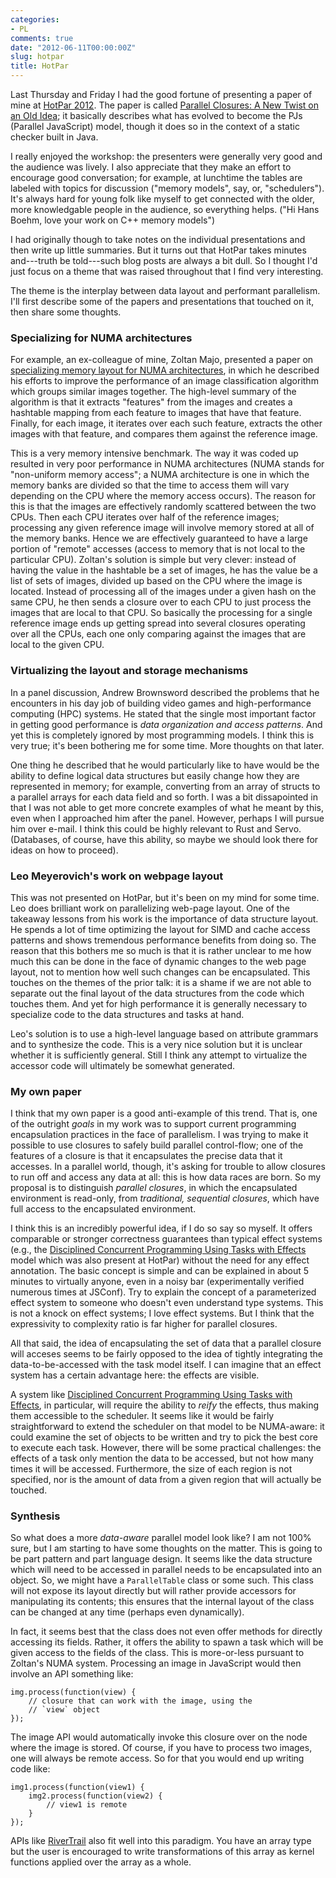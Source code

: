 ```yaml
---
categories:
- PL
comments: true
date: "2012-06-11T00:00:00Z"
slug: hotpar
title: HotPar
---
```


Last Thursday and Friday I had the good fortune of presenting a paper
of mine at [HotPar 2012][hp].  The paper is called
[Parallel Closures: A New Twist on an Old Idea][epc]; it basically
describes what has evolved to become the PJs (Parallel JavaScript)
model, though it does so in the context of a static checker built in
Java.

[hp]: https://www.usenix.org/conference/hotpar12
[epc]: https://www.usenix.org/conference/hotpar12/parallel-closures-new-twist-old-idea

I really enjoyed the workshop: the presenters were generally very good
and the audience was lively.  I also appreciate that they make an
effort to encourage good conversation; for example, at lunchtime the
tables are labeled with topics for discussion ("memory models", say,
or, "schedulers"). It's always hard for young folk like myself to get
connected with the older, more knowledgable people in the audience, so
everything helps.  ("Hi Hans Boehm, love your work on C++ memory
models")

I had originally though to take notes on the individual presentations
and then write up little summaries.  But it turns out that HotPar
takes minutes and---truth be told---such blog posts are always a bit
dull.  So I thought I'd just focus on a theme that was raised
throughout that I find very interesting.

The theme is the interplay between data layout and performant
parallelism.  I'll first describe some of the papers and presentations
that touched on it, then share some thoughts.

### Specializing for NUMA architectures

For example, an ex-colleague of mine, Zoltan Majo, presented a paper
on [specializing memory layout for NUMA architectures][zm], in which
he described his efforts to improve the performance of an image
classification algorithm which groups similar images together.  The
high-level summary of the algorithm is that it extracts "features"
from the images and creates a hashtable mapping from each feature to
images that have that feature.  Finally, for each image, it iterates
over each such feature, extracts the other images with that feature,
and compares them against the reference image.

[zm]: https://www.usenix.org/conference/hotpar12/template-library-integrate-thread-scheduling-and-locality-management-numa

This is a very memory intensive benchmark.  The way it was coded up
resulted in very poor performance in NUMA architectures (NUMA stands
for "non-uniform memory access"; a NUMA architecture is one in which
the memory banks are divided so that the time to access them will vary
depending on the CPU where the memory access occurs).  The reason for
this is that the images are effectively randomly scattered between the
two CPUs.  Then each CPU iterates over half of the reference images;
processing any given reference image will involve memory stored at all
of the memory banks.  Hence we are effectively guaranteed to have a
large portion of "remote" accesses (access to memory that is not local
to the particular CPU).  Zoltan's solution is simple but very clever:
instead of having the value in the hashtable be a set of images, he
has the value be a list of sets of images, divided up based on the CPU
where the image is located.  Instead of processing all of the images
under a given hash on the same CPU, he then sends a closure over to
each CPU to just process the images that are local to that CPU.  So
basically the processing for a single reference image ends up getting
spread into several closures operating over all the CPUs, each one
only comparing against the images that are local to the given CPU.

### Virtualizing the layout and storage mechanisms

In a panel discussion, Andrew Brownsword described the problems that
he encounters in his day job of building video games and
high-performance computing (HPC) systems.  He stated that the single
most important factor in getting good performance is *data
organization and access patterns*.  And yet this is completely ignored
by most programming models.  I think this is very true; it's been
bothering me for some time.  More thoughts on that later.

One thing he described that he would particularly like to have would
be the ability to define logical data structures but easily change how
they are represented in memory; for example, converting from an array
of structs to a parallel arrays for each data field and so forth.  I
was a bit dissapointed in that I was not able to get more concrete
examples of what he meant by this, even when I approached him after
the panel.  However, perhaps I will pursue him over e-mail.  I think
this could be highly relevant to Rust and Servo. (Databases, of
course, have this ability, so maybe we should look there for ideas on
how to proceed).

### Leo Meyerovich's work on webpage layout

This was not presented on HotPar, but it's been on my mind for some
time.  Leo does brilliant work on parallelizing web-page layout.  One
of the takeaway lessons from his work is the importance of data
structure layout.  He spends a lot of time optimizing the layout for
SIMD and cache access patterns and shows tremendous performance
benefits from doing so.  The reason that this bothers me so much is
that it is rather unclear to me how much this can be done in the face
of dynamic changes to the web page layout, not to mention how well
such changes can be encapsulated.  This touches on the themes of the
prior talk: it is a shame if we are not able to separate out the final
layout of the data structures from the code which touches them.  And
yet for high performance it is generally necessary to specialize code
to the data structures and tasks at hand.

Leo's solution is to use a high-level language based on attribute
grammars and to synthesize the code.  This is a very nice solution but
it is unclear whether it is sufficiently general.  Still I think any
attempt to virtualize the accessor code will ultimately be somewhat
generated.

### My own paper

I think that my own paper is a good anti-example of this trend.  That
is, one of the outright *goals* in my work was to support current
programming encapsulation practices in the face of parallelism.  I was
trying to make it possible to use closures to safely build parallel
control-flow; one of the features of a closure is that it encapsulates
the precise data that it accesses.  In a parallel world, though, it's
asking for trouble to allow closures to run off and access any data at
all: this is how data races are born.  So my proposal is to
distinguish *parallel closures*, in which the encapsulated environment
is read-only, from *traditional, sequential closures*, which have full
access to the encapsulated environment.

I think this is an incredibly powerful idea, if I do so say so myself.
It offers comparable or stronger correctness guarantees than typical
effect systems (e.g., the
[Disciplined Concurrent Programming Using Tasks with Effects][dp]
model which was also present at HotPar) without the need for any
effect annotation.  The basic concept is simple and can be explained
in about 5 minutes to virtually anyone, even in a noisy bar
(experimentally verified numerous times at JSConf).  Try to explain
the concept of a parameterized effect system to someone who doesn't
even understand type systems.  This is not a knock on effect systems;
I love effect systems.  But I think that the expressivity to
complexity ratio is far higher for parallel closures.

All that said, the idea of encapsulating the set of data that a
parallel closure will acceses seems to be fairly opposed to the idea
of tightly integrating the data-to-be-accessed with the task model
itself.  I can imagine that an effect system has a certain advantage
here: the effects are visible.

A system like
[Disciplined Concurrent Programming Using Tasks with Effects][dp], in
particular, will require the ability to *reify* the effects, thus
making them accessible to the scheduler.  It seems like it would be
fairly straightforward to extend the scheduler on that model to be
NUMA-aware: it could examine the set of objects to be written and try
to pick the best core to execute each task.  However, there will be
some practical challenges: the effects of a task only mention the data
to be accessed, but not how many times it will be accessed.
Furthermore, the size of each region is not specified, nor is the
amount of data from a given region that will actually be touched.

[dp]: https://www.usenix.org/conference/hotpar12/disciplined-concurrent-programming-using-tasks-effects

### Synthesis

So what does a more *data-aware* parallel model look like?  I am not
100% sure, but I am starting to have some thoughts on the matter.
This is going to be part pattern and part language design.  It seems
like the data structure which will need to be accessed in parallel
needs to be encapsulated into an object.  So, we might have a
`ParallelTable` class or some such.  This class will not expose its
layout directly but will rather provide accessors for manipulating its
contents; this ensures that the internal layout of the class can be
changed at any time (perhaps even dynamically).

In fact, it seems best that the class does not even offer methods for
directly accessing its fields.  Rather, it offers the ability to spawn
a task which will be given access to the fields of the class.  This is
more-or-less pursuant to Zoltan's NUMA system.  Processing an image in 
JavaScript would then involve an API something like:

    img.process(function(view) {
        // closure that can work with the image, using the
        // `view` object
    });
    
The image API would automatically invoke this closure over on the node
where the image is stored.  Of course, if you have to process two
images, one will always be remote access.  So for that you would end
up writing code like:

    img1.process(function(view1) {
        img2.process(function(view2) {
            // view1 is remote
        }
    });
    
APIs like [RiverTrail][rt] also fit well into this paradigm.  You have an
array type but the user is encouraged to write transformations of this
array as kernel functions applied over the array as a whole.

[rt]: https://www.usenix.org/conference/hotpar12/parallel-programming-web
